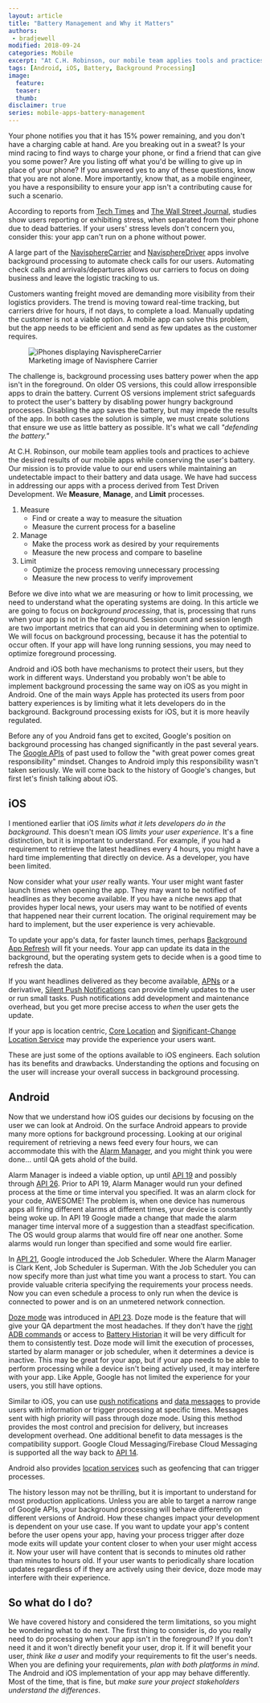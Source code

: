 ```yaml
---
layout: article
title: "Battery Management and Why it Matters"
authors:
 - bradjewell
modified: 2018-09-24
categories: Mobile
excerpt: "At C.H. Robinson, our mobile team applies tools and practices to achieve the desired results of our mobile apps while conserving the user's battery. Our mission is to provide value to our end users while maintaining an undetectable impact to their battery and data usage."
tags: [Android, iOS, Battery, Background Processing]
image:
  feature:
  teaser:
  thumb:
disclaimer: true
series: mobile-apps-battery-management
---
```


Your phone notifies you that it has 15% power remaining, and you don't have a charging cable at hand. Are you breaking out in a sweat? Is your mind racing to find ways to charge your phone, or find a friend that can give you some power? Are you listing off what you'd be willing to give up in place of your phone? If you answered yes to any of these questions, know that you are not alone. More importantly, know that, as a mobile engineer, you have a responsibility to ensure your app isn't a contributing cause for such a scenario.

According to reports from [Tech Times](https://www.techtimes.com/articles/6928/20140514/dead-smartphone-battery-causes-stress-in-92-percent-of-britons.htm) and [The Wall Street Journal](https://www.wsj.com/articles/your-phone-is-almost-out-of-battery-remain-calm-call-a-doctor-1525449283), studies show users reporting or exhibiting stress, when separated from their phone due to dead batteries. If your users' stress levels don't concern you, consider this: your app can't run on a phone without power.

A large part of the [NavisphereCarrier](https://play.google.com/store/apps/details?id=com.chrobinson.navispherecarrier) and [NavisphereDriver](https://play.google.com/store/apps/details?id=com.chrobinson.navispherecarrier.driver) apps involve background processing to automate check calls for our users. Automating check calls and arrivals/departures allows our carriers to focus on doing business and leave the logistic tracking to us.

Customers wanting freight moved are demanding more visibility from their logistics providers. The trend is moving toward real-time tracking, but carriers drive for hours, if not days, to complete a load. Manually updating the customer is not a viable option. A mobile app can solve this problem, but the app needs to be efficient and send as few updates as the customer requires.

<figure>
	<img src="{{site.url}}{{site.baseurl}}/images/posts/2018/BatMan-MarketingBlank.jpg"
	alt="iPhones displaying NavisphereCarrier"
	aria-label="Three iPhones showing different screens from the Navisphere Carrier app">
  <figcaption>Marketing image of Navisphere Carrier</figcaption>
</figure>

The challenge is, background processing uses battery power when the app isn't in the foreground. On older OS versions, this could allow irresponsible apps to drain the battery. Current OS versions implement strict safeguards to protect the user's battery by disabling power hungry background processes. Disabling the app saves the battery, but may impede the results of the app. In both cases the solution is simple, we must create solutions that ensure we use as little battery as possible. It's what we call *"defending the battery."*

At C.H. Robinson, our mobile team applies tools and practices to achieve the desired results of our mobile apps while conserving the user's battery. Our mission is to provide value to our end users while maintaining an undetectable impact to their battery and data usage. We have had success in addressing our apps with a process derived from Test Driven Development. We **Measure**, **Manage**, and **Limit** processes.

1. Measure
    * Find or create a way to measure the situation
    * Measure the current process for a baseline
2. Manage
    * Make the process work as desired by your requirements
    * Measure the new process and compare to baseline
3. Limit
    * Optimize the process removing unnecessary processing
    * Measure the new process to verify improvement

Before we dive into what we are measuring or how to limit processing, we need to understand what the operating systems are doing. In this article we are going to focus on *background processing*, that is, processing that runs when your app is not in the foreground. Session count and session length are two important metrics that can aid you in determining when to optimize. We will focus on background processing, because it has the potential to occur often. If your app will have long running sessions, you may need to optimize foreground processing.

Android and iOS both have mechanisms to protect their users, but they work in different ways. Understand you probably won't be able to implement background processing the same way on iOS as you might in Android. One of the main ways Apple has protected its users from poor battery experiences is by limiting what it lets developers do in the background. Background processing exists for iOS, but it is more heavily regulated.

Before any of you Android fans get to excited, Google's position on background processing has changed significantly in the past several years. The [Google APIs](https://source.android.com/setup/start/build-numbers) of past used to follow the "with great power comes great responsibility" mindset. Changes to Android imply this responsibility wasn't taken seriously. We will come back to the history of Google's changes, but first let's finish talking about iOS.

## iOS

I mentioned earlier that iOS *limits what it lets developers do in the background*. This doesn't mean iOS *limits your user experience*. It's a fine distinction, but it is important to understand. For example, if you had a requirement to retrieve the latest headlines every 4 hours, you might have a hard time implementing that directly on device. As a developer, you have been limited.

Now consider what your *user* really wants. Your user might want faster launch times when opening the app. They may want to be notified of headlines as they become available. If you have a niche news app that provides hyper local news, your users may want to be notified of events that happened near their current location. The original requirement may be hard to implement, but the user experience is very achievable.

To update your app's data, for faster launch times, perhaps [Background App Refresh](https://developer.apple.com/documentation/uikit/core_app/managing_your_app_s_life_cycle/preparing_your_app_to_run_in_the_background/updating_your_app_with_background_app_refresh) will fit your needs. Your app can update its data in the background, but the operating system gets to decide when is a good time to refresh the data.

If you want headlines delivered as they become available, [APNs](https://developer.apple.com/library/archive/documentation/NetworkingInternet/Conceptual/RemoteNotificationsPG/APNSOverview.html#//apple_ref/doc/uid/TP40008194-CH8-SW1) or a derivative, [Silent Push Notifications](https://developer.apple.com/documentation/usernotifications/setting_up_a_remote_notification_server/pushing_updates_to_your_app_silently) can provide timely updates to the user or run small tasks. Push notifications add development and maintenance overhead, but you get more precise access to *when* the user gets the update.

If your app is location centric, [Core Location](https://developer.apple.com/documentation/corelocation) and [Significant-Change Location Service](https://developer.apple.com/documentation/corelocation/getting_the_user_s_location/using_the_significant_change_location_service) may provide the experience your users want.

These are just some of the options available to iOS engineers. Each solution has its benefits and drawbacks. Understanding the options and focusing on the user will increase your overall success in background processing.

## Android

Now that we understand how iOS guides our decisions by focusing on the user we can look at Android. On the surface Android appears to provide many more options for background processing. Looking at our original requirement of retrieving a news feed every four hours, we can accommodate this with the [Alarm Manager](https://developer.android.com/reference/android/app/AlarmManager), and you might think you were done... until QA gets ahold of the build.

Alarm Manager is indeed a viable option, up until [API 19](https://developer.android.com/about/versions/android-4.4) and possibly through [API 26](https://developer.android.com/about/versions/oreo/android-8.0). Prior to API 19, Alarm Manager would run your defined process at the time or time interval you specified. It was an alarm clock for your code, AWESOME! The problem is, when one device has numerous apps all firing different alarms at different times, your device is constantly being woke up. In API 19 Google made a change that made the alarm manager time interval more of a suggestion than a steadfast specification. The OS would group alarms that would fire off near one another. Some alarms would run longer than specified and some would fire earlier.

In [API 21](https://developer.android.com/about/versions/android-5.0), Google introduced the Job Scheduler. Where the Alarm Manager is Clark Kent, Job Scheduler is Superman. With the Job Scheduler you can now specify more than just what time you want a process to start. You can provide valuable criteria specifying the requirements your process needs. Now you can even schedule a process to only run when the device is connected to power and is on an unmetered network connection.

[Doze mode](https://developer.android.com/training/monitoring-device-state/doze-standby) was introduced in [API 23](https://developer.android.com/about/versions/marshmallow/android-6.0). Doze mode is the feature that will give your QA department the most headaches. If they don't have the [right ADB commands](https://developer.android.com/training/monitoring-device-state/doze-standby#testing_doze_and_app_standby) or access to [Battery Historian](https://github.com/google/battery-historian) it will be very difficult for them to consistently test. Doze mode will limit the execution of processes, started by alarm manager or job scheduler, when it determines a device is inactive. This may be great for your app, but if your app needs to be able to perform processing while a device isn't being actively used, it may interfere with your app. Like Apple, Google has not limited the experience for your users, you still have options.

Similar to iOS, you can use [push notifications](https://firebase.google.com/docs/cloud-messaging/concept-options#notifications_and_data_messages) and [data messages](https://firebase.google.com/docs/cloud-messaging/concept-options#notifications_and_data_messages) to provide users with information or trigger processing at specific times. Messages sent with high priority will pass through doze mode. Using this method provides the most control and precision for delivery, but increases development overhead. One additional benefit to data messages is the compatibility support. Google Cloud Messaging/Firebase Cloud Messaging is supported all the way back to [API 14](https://developer.android.com/about/versions/android-4.0).

Android also provides [location services](https://developer.android.com/training/location/) such as geofencing that can trigger processes.

The history lesson may not be thrilling, but it is important to understand for most production applications. Unless you are able to target a narrow range of Google APIs, your background processing will behave differently on different versions of Android. How these changes impact your development is dependent on your use case. If you want to update your app's content before the user opens your app, having your process trigger after doze mode exits will update your content closer to when your user might access it. Now your user will have content that is seconds to minutes old rather than minutes to hours old. If your user wants to periodically share location updates regardless of if they are actively using their device, doze mode may interfere with their experience.

## So what do I do?

We have covered history and considered the term limitations, so you might be wondering what to do next. The first thing to consider is, do you really need to do processing when your app isn't in the foreground? If you don't need it and it won't directly benefit your user, drop it. If it will benefit your user, *think like a user* and modify your requirements to fit the user's needs. When you are defining your requirements, *plan with both platforms in mind*. The Android and iOS implementation of your app may behave differently. Most of the time, that is fine, but *make sure your project stakeholders understand the differences*.
